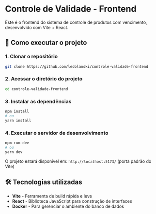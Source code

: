 # Controle de Validade - Frontend

Este é o frontend do sistema de controle de produtos com vencimento, desenvolvido com Vite + React.

## 🚀 Como executar o projeto

### 1. Clonar o repositório
```bash
git clone https://github.com/leoblanski/controle-validade-frontend
```

### 2. Acessar o diretório do projeto
```bash
cd controle-validade-frontend
```

### 3. Instalar as dependências
```bash
npm install
# ou
yarn install
```

### 4. Executar o servidor de desenvolvimento
```bash
npm run dev
# ou
yarn dev
```

O projeto estará disponível em: `http://localhost:5173/` (porta padrão do Vite)

## 🛠️ Tecnologias utilizadas
- **Vite** - Ferramenta de build rápida e leve
- **React** - Biblioteca JavaScript para construção de interfaces
- **Docker** - Para gerenciar o ambiente do banco de dados


